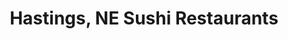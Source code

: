 ---
layout: city
title: Hastings, NE Sushi Restaurants
permalink: /nebraska/hastings/
stateAbbr: NE
stateName: Nebraska
cityName: Hastings

---